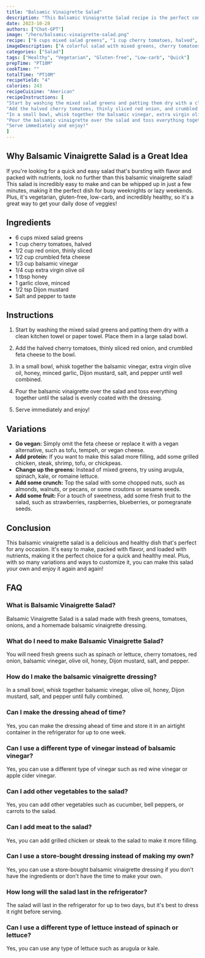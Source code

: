 ```yaml
---
title: "Balsamic Vinaigrette Salad"
description: "This Balsamic Vinaigrette Salad recipe is the perfect combination of sweet and tangy flavors that will make your taste buds dance with joy!"
date: 2023-10-28
authors: ["Chat-GPT"]
image: "/hero/balsamic-vinaigrette-salad.png"
recipe: ["6 cups mixed salad greens", "1 cup cherry tomatoes, halved", "1/2 cup red onion, thinly sliced", "1/2 cup crumbled feta cheese", "1/3 cup balsamic vinegar", "1/4 cup extra virgin olive oil", "1 tbsp honey", "1 garlic clove, minced", "1/2 tsp Dijon mustard", "Salt and pepper to taste"]
imageDescription: ["A colorful salad with mixed greens, cherry tomatoes, red onion, and feta cheese, all tossed in a tangy balsamic vinaigrette."]
categories: ["Salad"]
tags: ["Healthy", "Vegetarian", "Gluten-free", "Low-carb", "Quick"]
prepTime: "PT10M"
cookTime: ""
totalTime: "PT10M"
recipeYield: "4"
calories: 243
recipeCuisine: "American"
recipeInstructions: [
"Start by washing the mixed salad greens and patting them dry with a clean kitchen towel or paper towel. Place them in a large salad bowl.",
"Add the halved cherry tomatoes, thinly sliced red onion, and crumbled feta cheese to the bowl.",
"In a small bowl, whisk together the balsamic vinegar, extra virgin olive oil, honey, minced garlic, Dijon mustard, salt, and pepper until well combined.",
"Pour the balsamic vinaigrette over the salad and toss everything together until the salad is evenly coated with the dressing.",
"Serve immediately and enjoy!"
]
---
```


## Why Balsamic Vinaigrette Salad is a Great Idea

If you're looking for a quick and easy salad that's bursting with flavor and packed with nutrients, look no further than this balsamic vinaigrette salad! This salad is incredibly easy to make and can be whipped up in just a few minutes, making it the perfect dish for busy weeknights or lazy weekends. Plus, it's vegetarian, gluten-free, low-carb, and incredibly healthy, so it's a great way to get your daily dose of veggies!

## Ingredients

- 6 cups mixed salad greens
- 1 cup cherry tomatoes, halved
- 1/2 cup red onion, thinly sliced
- 1/2 cup crumbled feta cheese
- 1/3 cup balsamic vinegar
- 1/4 cup extra virgin olive oil
- 1 tbsp honey
- 1 garlic clove, minced
- 1/2 tsp Dijon mustard
- Salt and pepper to taste

## Instructions

1. Start by washing the mixed salad greens and patting them dry with a clean kitchen towel or paper towel. Place them in a large salad bowl.

2. Add the halved cherry tomatoes, thinly sliced red onion, and crumbled feta cheese to the bowl.

3. In a small bowl, whisk together the balsamic vinegar, extra virgin olive oil, honey, minced garlic, Dijon mustard, salt, and pepper until well combined.

4. Pour the balsamic vinaigrette over the salad and toss everything together until the salad is evenly coated with the dressing.

5. Serve immediately and enjoy!

## Variations

- **Go vegan:** Simply omit the feta cheese or replace it with a vegan alternative, such as tofu, tempeh, or vegan cheese.
- **Add protein:** If you want to make this salad more filling, add some grilled chicken, steak, shrimp, tofu, or chickpeas.
- **Change up the greens:** Instead of mixed greens, try using arugula, spinach, kale, or romaine lettuce.
- **Add some crunch:** Top the salad with some chopped nuts, such as almonds, walnuts, or pecans, or some croutons or sesame seeds.
- **Add some fruit:** For a touch of sweetness, add some fresh fruit to the salad, such as strawberries, raspberries, blueberries, or pomegranate seeds.

## Conclusion

This balsamic vinaigrette salad is a delicious and healthy dish that's perfect for any occasion. It's easy to make, packed with flavor, and loaded with nutrients, making it the perfect choice for a quick and healthy meal. Plus, with so many variations and ways to customize it, you can make this salad your own and enjoy it again and again!

## FAQ

### What is Balsamic Vinaigrette Salad?

Balsamic Vinaigrette Salad is a salad made with fresh greens, tomatoes, onions, and a homemade balsamic vinaigrette dressing.

### What do I need to make Balsamic Vinaigrette Salad?

You will need fresh greens such as spinach or lettuce, cherry tomatoes, red onion, balsamic vinegar, olive oil, honey, Dijon mustard, salt, and pepper.

### How do I make the balsamic vinaigrette dressing?

In a small bowl, whisk together balsamic vinegar, olive oil, honey, Dijon mustard, salt, and pepper until fully combined.

### Can I make the dressing ahead of time?

Yes, you can make the dressing ahead of time and store it in an airtight container in the refrigerator for up to one week.

### Can I use a different type of vinegar instead of balsamic vinegar?

Yes, you can use a different type of vinegar such as red wine vinegar or apple cider vinegar.

### Can I add other vegetables to the salad?

Yes, you can add other vegetables such as cucumber, bell peppers, or carrots to the salad.

### Can I add meat to the salad?

Yes, you can add grilled chicken or steak to the salad to make it more filling.

### Can I use a store-bought dressing instead of making my own?

Yes, you can use a store-bought balsamic vinaigrette dressing if you don't have the ingredients or don't have the time to make your own.

### How long will the salad last in the refrigerator?

The salad will last in the refrigerator for up to two days, but it's best to dress it right before serving.

### Can I use a different type of lettuce instead of spinach or lettuce?

Yes, you can use any type of lettuce such as arugula or kale.